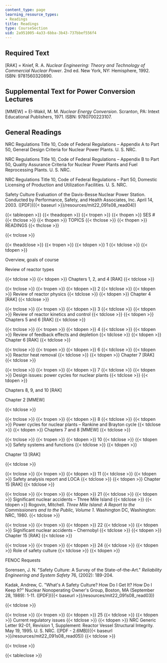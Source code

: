```yaml
---
content_type: page
learning_resource_types:
- Readings
title: Readings
type: CourseSection
uid: 2a951005-4a33-6bba-3b43-737bbef556f4
---
```


Required Text
-------------

\[RAK\] = Knief, R. A. _Nuclear Engineering: Theory and Technology of Commercial Nuclear Power_. 2nd ed. New York, NY: Hemisphere, 1992. ISBN: 9781560320890.

Supplemental Text for Power Conversion Lectures
-----------------------------------------------

\[MMEW\] = El-Wakil, M. M. _Nuclear Energy Conversion_. Scranton, PA: Intext Educational Publishers, 1971. ISBN: 9780700223107.

General Readings
----------------

NRC Regulations Title 10, Code of Federal Regulations – Appendix A to Part 50, General Design Criteria for Nuclear Power Plants. U. S. NRC.

NRC Regulations Title 10, Code of Federal Regulations – Appendix B to Part 50, Quality Assurance Criteria for Nuclear Power Plants and Fuel Reprocessing Plants. U. S. NRC.

NRC Regulations Title 10, Code of Federal Regulations – Part 50, Domestic Licensing of Production and Utilization Facilities. U. S. NRC.

Safety Culture Evaluation of the Davis-Besse Nuclear Power Station. Conducted by Performance, Safety, and Health Associates, Inc. April 14, 2003. ([PDF]({{< baseurl >}}/resources/mit22_091s08_read04))

{{< tableopen >}}
{{< theadopen >}}
{{< tropen >}}
{{< thopen >}}
SES #
{{< thclose >}}
{{< thopen >}}
TOPICS
{{< thclose >}}
{{< thopen >}}
READINGS
{{< thclose >}}

{{< trclose >}}

{{< theadclose >}}
{{< tropen >}}
{{< tdopen >}}
1
{{< tdclose >}}
{{< tdopen >}}


Overview, goals of course

Review of reactor types


{{< tdclose >}}
{{< tdopen >}}
Chapters 1, 2, and 4 \[RAK\]
{{< tdclose >}}

{{< trclose >}}
{{< tropen >}}
{{< tdopen >}}
2
{{< tdclose >}}
{{< tdopen >}}
Review of reactor physics
{{< tdclose >}}
{{< tdopen >}}
Chapter 4 \[RAK\]
{{< tdclose >}}

{{< trclose >}}
{{< tropen >}}
{{< tdopen >}}
3
{{< tdclose >}}
{{< tdopen >}}
Review of reactor kinetics and control
{{< tdclose >}}
{{< tdopen >}}
Chapters 5 and 6 \[RAK\]
{{< tdclose >}}

{{< trclose >}}
{{< tropen >}}
{{< tdopen >}}
4
{{< tdclose >}}
{{< tdopen >}}
Review of feedback effects and depletion
{{< tdclose >}}
{{< tdopen >}}
Chapter 6 \[RAK\]
{{< tdclose >}}

{{< trclose >}}
{{< tropen >}}
{{< tdopen >}}
6
{{< tdclose >}}
{{< tdopen >}}
Reactor heat removal
{{< tdclose >}}
{{< tdopen >}}
Chapter 7 \[RAK\]
{{< tdclose >}}

{{< trclose >}}
{{< tropen >}}
{{< tdopen >}}
7
{{< tdclose >}}
{{< tdopen >}}
Design issues: power cycles for nuclear plants
{{< tdclose >}}
{{< tdopen >}}


Chapters 8, 9, and 10 \[RAK\]

Chapter 2 \[MMEW\]


{{< tdclose >}}

{{< trclose >}}
{{< tropen >}}
{{< tdopen >}}
8
{{< tdclose >}}
{{< tdopen >}}
Power cycles for nuclear plants – Rankine and Brayton cycle
{{< tdclose >}}
{{< tdopen >}}
Chapters 7 and 8 \[MMEW\]
{{< tdclose >}}

{{< trclose >}}
{{< tropen >}}
{{< tdopen >}}
10
{{< tdclose >}}
{{< tdopen >}}
Safety systems and functions
{{< tdclose >}}
{{< tdopen >}}


Chapter 13 \[RAK\]


{{< tdclose >}}

{{< trclose >}}
{{< tropen >}}
{{< tdopen >}}
11
{{< tdclose >}}
{{< tdopen >}}
Safety analysis report and LOCA
{{< tdclose >}}
{{< tdopen >}}
Chapter 15 \[RAK\]
{{< tdclose >}}

{{< trclose >}}
{{< tropen >}}
{{< tdopen >}}
21
{{< tdclose >}}
{{< tdopen >}}
Significant nuclear accidents – Three Mile Island
{{< tdclose >}}
{{< tdopen >}}
Rogovin, Mitchell. _Three Mile Island: A Report to the Commissioners and to the Public, Volume 1_. Washington DC, Washington: NRC, 1980.
{{< tdclose >}}

{{< trclose >}}
{{< tropen >}}
{{< tdopen >}}
22
{{< tdclose >}}
{{< tdopen >}}
Significant nuclear accidents – Chernobyl
{{< tdclose >}}
{{< tdopen >}}
Chapter 15 \[RAK\]
{{< tdclose >}}

{{< trclose >}}
{{< tropen >}}
{{< tdopen >}}
24
{{< tdclose >}}
{{< tdopen >}}
Role of safety culture
{{< tdclose >}}
{{< tdopen >}}


FENOC Requests

Sorensen, J. N. "Safety Culture: A Survey of the State-of-the-Art." _Reliability Engineering and System Safety_ 76, (2002): 189-204.

Kadak, Andrew, C. "What's A Safety Culture? How Do I Get It? How Do I Keep It?" Nuclear Nonoperating Owner's Group, Boston, MA (September 28, 1989): 1-11. ([PDF]({{< baseurl >}}/resources/mit22_091s08_read03))


{{< tdclose >}}

{{< trclose >}}
{{< tropen >}}
{{< tdopen >}}
25
{{< tdclose >}}
{{< tdopen >}}
Current regulatory issues
{{< tdclose >}}
{{< tdopen >}}
NRC Generic Letter 92-01, Revision 1, Supplement: Reactor Vessel Structural Integrity. May 19, 1995. U. S. NRC. ([PDF - 2.6MB]({{< baseurl >}}/resources/mit22_091s08_read05))
{{< tdclose >}}

{{< trclose >}}

{{< tableclose >}}